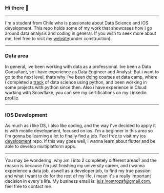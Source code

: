 ### Hi there 👋

________________________
I'm a student from Chile who is passionate about Data Science and IOS development. This repo holds some of my work that showcases how I go around data analysis and coding in general. If you wish to seek more about me, feel free to visit my [website](https://luisinostrozaf.github.io)(under construction).

________________________
### Data area
In general, ive been working with data as a professional. Ive been a Data Consultant, so i have experience as Data Engineer and Analyst. But i want to go to the next level, thats why i've been doing courses at data camp, where i completed a [track](https://www.datacamp.com/completed/statement-of-accomplishment/track/de76dd2fdc35594a23786029f235f384900b8b8f) of data science using python, and been working in some projects with python since then. Also i have experience in Cloud working with Snowflake, you can see my certifications on my Linkedin [profile](https://www.linkedin.com/in/luisinostrozaf/).

________________________
### IOS Development
As much as i like DS, i also like coding, and the way i've decided to apply it is with mobile development, focused on ios. I'm a beginner in this area so i'm gonna be learning a lot to finally find a job. Feel free to visit my [ios development](https://github.com/luisinostrozaf/ios_development) repo. If this way goes well, i wanna learn about flutter and be able to develop multiplatform apps.

________________________
You may be wondering, why am i into 2 completely different areas? and the reason is because i'm just finishing my university career, and i wanna experience a data job, aswell as a developer job, to find my true passion and what i want to do for the rest of my life, i mean it's a really important decision in every's life. My business email is: luis.inostrozaf@gmail.com, feel free to contact me.

